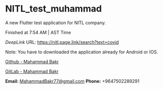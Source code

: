 # NITL_test_muhammad

A new Flutter test application for NITL company.

Finished at 7:54 AM  |  AST Time

*DeepLink*
URL: https://nitl.page.link/search?text=covid

Note: You have to downloaded the application already for Android or IOS.


[Github - Mahammad Bakr](https://github.com/mahammadbakr)

[GitLab - Mahammad Bakr](https://gitlab.com/mahammadbakr77)

**Email:** MahammadBakr77@gmail.com
**Phone:** +9647502289291
